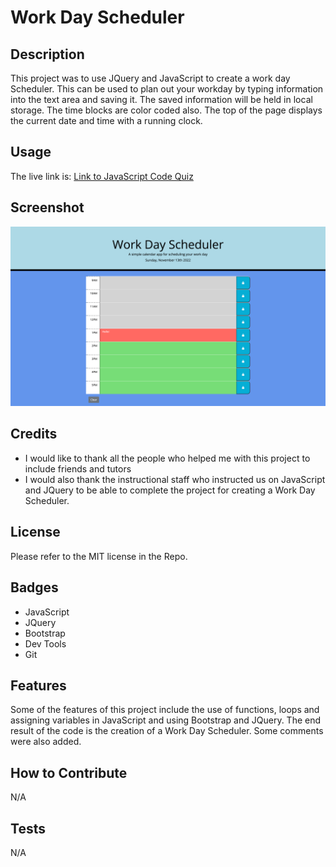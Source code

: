 # Work Day Scheduler

## Description

This project was to use JQuery and JavaScript to create a work day Scheduler.  This can be used to plan out your workday by typing information into the text area and saving it.  The saved information will be held in local storage.  The time blocks are color coded also.  The top of the page displays the current date and time with a running clock.
## Usage

The live link is: [Link to JavaScript Code Quiz](https://cmcclay77.github.io/workday-scheduler)

## Screenshot

![Alt text](./assets/images/screenshot-work-day-scheduler.jpg?raw=true "Screenshot")

## Credits

* I would like to thank all the people who helped me with this project to include friends and tutors
* I would also thank the instructional staff who instructed us on JavaScript and JQuery to be able to complete the project for creating a Work Day Scheduler.

## License

Please refer to the MIT license in the Repo.

## Badges

* JavaScript
* JQuery
* Bootstrap
* Dev Tools
* Git

## Features

Some of the features of this project include the use of functions, loops and assigning variables in JavaScript and using Bootstrap and JQuery.  The end result of the code is the creation of a Work Day Scheduler.  Some comments were also added.

## How to Contribute

N/A 

## Tests

N/A 
